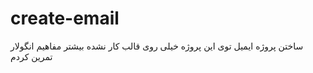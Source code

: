 # create-email
ساختن پروژه ایمیل توی این پروژه خیلی روی قالب کار نشده بیشتر مفاهیم انگولار تمرین کردم
